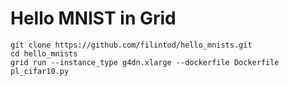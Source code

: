 # Hello MNIST in Grid

```
git clone https://github.com/filintod/hello_mnists.git
cd hello_mnists
grid run --instance_type g4dn.xlarge --dockerfile Dockerfile pl_cifar10.py
```

